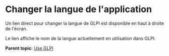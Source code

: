 Changer la langue de l'application
==================================

Un lien direct pour changer la langue de GLPI est disponible en haut à
droite de l'écran.

Le lien affiche le nom de la langue actuellement en utilisation dans
GLPI.

**Parent topic:** [Use GLPI](../glpi/use.html "Use GLPI")
